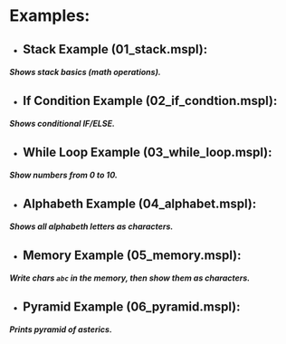 # Examples:

- ## Stack Example (01_stack.mspl): 
##### Shows stack basics (math operations).
- ## If Condition Example (02_if_condtion.mspl):
##### Shows conditional IF/ELSE.
- ## While Loop Example (03_while_loop.mspl):
##### Show numbers from 0 to 10.
- ## Alphabeth Example (04_alphabet.mspl):
##### Shows all alphabeth letters as characters.
- ## Memory Example (05_memory.mspl):
##### Write chars `abc` in the memory, then show them as characters.
- ## Pyramid Example (06_pyramid.mspl):
##### Prints pyramid of asterics.